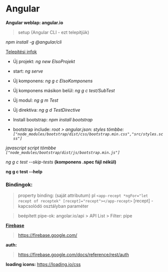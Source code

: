 # Angular

**Angular weblap: angular.io**
> setup (Angular CLI - ezt telepítjük)

*npm install -g @angular/cli*

[Telepítési infok](https://www.youtube.com/watch?v=CF1UoJf2j4Q&ab_channel=doroghouse)

- Új projekt:
*ng new ElsoProjekt*

- start:
*ng serve*

- Új komponens: 
*ng g c ElsoKomponens*

- Új komponens másikon belül:
*ng g c test/SubTest*

- Új modul: 
*ng g m Test*

- Új direktíva:
*ng g d TestDirective*

- Install bootstrap:
*npm install bootstrap*

- bootstrap include:
*root > angular.json: styles tömbbe: `["node_modules/bootstrap/dist/css/bootstrap.min.css","src/styles.scss"]`*

*javascript script tömbbe `["node_modules/bootstrap/dist/js/bootstrap.min.js"]`*

*ng g c test --skip-tests* **(komponens .spec fájl nékül)**

**ng g c test --help**

### Bindingok:

> property binding:
(saját attributum)
pl `<app-recept *ngFor="let recept of receptek" [recept]="recept"></app-recept>`
[recept] - kapcsolódó osztályban paraméter

> beépített pipe-ok:
angolar.io/api > API List > Filter: pipe

**[Firebase](https://firebase.google.com/)**
> https://firebase.google.com/

**auth:**
> https://firebase.google.com/docs/reference/rest/auth

**loading icons:**
https://loading.io/css